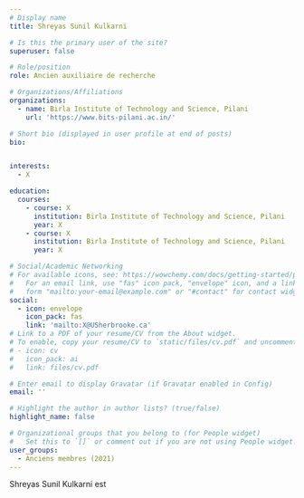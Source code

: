 ```yaml
---
# Display name
title: Shreyas Sunil Kulkarni

# Is this the primary user of the site?
superuser: false

# Role/position
role: Ancien auxiliaire de recherche

# Organizations/Affiliations
organizations:
  - name: Birla Institute of Technology and Science, Pilani
    url: 'https://www.bits-pilani.ac.in/'

# Short bio (displayed in user profile at end of posts)
bio: 


interests:
  - X

education:
  courses:
    - course: X
      institution: Birla Institute of Technology and Science, Pilani
      year: X
    - course: X
      institution: Birla Institute of Technology and Science, Pilani
      year: X

# Social/Academic Networking
# For available icons, see: https://wowchemy.com/docs/getting-started/page-builder/#icons
#   For an email link, use "fas" icon pack, "envelope" icon, and a link in the
#   form "mailto:your-email@example.com" or "#contact" for contact widget.
social:
  - icon: envelope
    icon_pack: fas
    link: 'mailto:X@USherbrooke.ca'
# Link to a PDF of your resume/CV from the About widget.
# To enable, copy your resume/CV to `static/files/cv.pdf` and uncomment the lines below.
# - icon: cv
#   icon_pack: ai
#   link: files/cv.pdf

# Enter email to display Gravatar (if Gravatar enabled in Config)
email: ''

# Highlight the author in author lists? (true/false)
highlight_name: false

# Organizational groups that you belong to (for People widget)
#   Set this to `[]` or comment out if you are not using People widget.
user_groups:
  - Anciens membres (2021)
---
```


Shreyas Sunil Kulkarni est 
